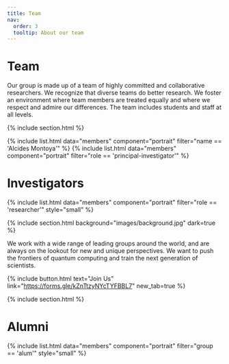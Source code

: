 ```yaml
---
title: Team
nav:
  order: 3
  tooltip: About our team
---
```

# Team

Our group is made up of a team of highly committed and collaborative researchers. We recognize that diverse teams do better research. We foster an environment where team members are treated equally and where we respect and admire our differences. The team includes students and staff at all levels.

{% include section.html %}

{% include list.html data="members" component="portrait" filter="name == 'Alcides Montoya'" %}
{% include list.html data="members" component="portrait" filter="role == 'principal-investigator'" %}

# Investigators
{% include list.html data="members" component="portrait" filter="role == 'researcher'" style="small" %}

{% include section.html background="images/background.jpg" dark=true %}

We work with a wide range of leading groups around the world, and are always on the lookout for new and unique perspectives. We want to push the frontiers of quantum computing and train the next generation of scientists.

{%
  include button.html
  text="Join Us"
  link="https://forms.gle/kZnTtzyNYcTYFBBL7"
  new_tab=true
%}

{% include section.html %}

# Alumni


{% include list.html data="members" component="portrait" filter="group == 'alum'" style="small" %}



